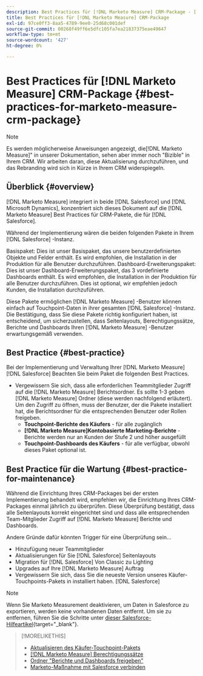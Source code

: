 ```yaml
---
description: Best Practices für [!DNL Marketo Measure] CRM-Package - [!DNL Marketo Measure] - Produktdokumentation
title: Best Practices für [!DNL Marketo Measure] CRM-Package
exl-id: 97ce0ff3-8aa5-4789-9ee0-25d68c001def
source-git-commit: 00268f49ff6e5dfc105fa7ea21837375eae49647
workflow-type: tm+mt
source-wordcount: '427'
ht-degree: 0%

---
```


# Best Practices für [!DNL Marketo Measure] CRM-Package {#best-practices-for-marketo-measure-crm-package}

>[!NOTE]
>
>Es werden möglicherweise Anweisungen angezeigt, die[!DNL Marketo Measure]&quot; in unserer Dokumentation, sehen aber immer noch &quot;Bizible&quot; in Ihrem CRM. Wir arbeiten daran, diese Aktualisierung durchzuführen, und das Rebranding wird sich in Kürze in Ihrem CRM widerspiegeln.

## Überblick {#overview}

[!DNL Marketo Measure] integriert in beide [!DNL Salesforce] und [!DNL Microsoft Dynamics], konzentriert sich dieses Dokument auf die [!DNL Marketo Measure] Best Practices für CRM-Pakete, die für [!DNL Salesforce].

Während der Implementierung wären die beiden folgenden Pakete in Ihrem [!DNL Salesforce] -Instanz.

Basispaket: Dies ist unser Basispaket, das unsere benutzerdefinierten Objekte und Felder enthält. Es wird empfohlen, die Installation in der Produktion für alle Benutzer durchzuführen.
Dashboard-Erweiterungspaket: Dies ist unser Dashboard-Erweiterungspaket, das 3 vordefinierte Dashboards enthält. Es wird empfohlen, die Installation in der Produktion für alle Benutzer durchzuführen. Dies ist optional, wir empfehlen jedoch Kunden, die Installation durchzuführen.

Diese Pakete ermöglichen [!DNL Marketo Measure] -Benutzer können einfach auf Touchpoint-Daten in ihrer gesamten [!DNL Salesforce] -Instanz. Die Bestätigung, dass Sie diese Pakete richtig konfiguriert haben, ist entscheidend, um sicherzustellen, dass Seitenlayouts, Berechtigungssätze, Berichte und Dashboards Ihren [!DNL Marketo Measure] -Benutzer erwartungsgemäß verwenden.

## Best Practice {#best-practice}

Bei der Implementierung und Verwaltung Ihrer [!DNL Marketo Measure] [!DNL Salesforce] Beachten Sie beim Paket die folgenden Best Practices.

* Vergewissern Sie sich, dass alle erforderlichen Teammitglieder Zugriff auf die [!DNL Marketo Measure] Berichtsordner. Es sollte 1-3 geben [!DNL Marketo Measure] Ordner (diese werden nachfolgend erläutert). Um den Zugriff zu öffnen, muss der Benutzer, der die Pakete installiert hat, die Berichtsordner für die entsprechenden Benutzer oder Rollen freigeben.
   * **Touchpoint-Berichte des Käufers** - für alle zugänglich
   * **[!DNL Marketo Measure]Kontobasierte Marketing-Berichte** - Berichte werden nur an Kunden der Stufe 2 und höher ausgefüllt
   * **Touchpoint-Dashboards des Käufers** - für alle verfügbar, obwohl dieses Paket optional ist.

## Best Practice für die Wartung {#best-practice-for-maintenance}

Während die Einrichtung Ihres CRM-Packages bei der ersten Implementierung behandelt wird, empfehlen wir, die Einrichtung Ihres CRM-Packages einmal jährlich zu überprüfen. Diese Überprüfung bestätigt, dass alle Seitenlayouts korrekt eingerichtet sind und dass alle entsprechenden Team-Mitglieder Zugriff auf [!DNL Marketo Measure] Berichte und Dashboards.

Andere Gründe dafür könnten Trigger für eine Überprüfung sein...

* Hinzufügung neuer Teammitglieder
* Aktualisierungen für Sie [!DNL Salesforce] Seitenlayouts
* Migration für [!DNL Salesforce] Von Classic zu Lighting
* Upgrades auf Ihre [!DNL Marketo Measure] Auftrag
* Vergewissern Sie sich, dass Sie die neueste Version unseres Käufer-Touchpoints-Pakets in installiert haben. [!DNL Salesforce]

>[!NOTE]
>
>Wenn Sie Marketo Measurement deaktivieren, um Daten in Salesforce zu exportieren, werden keine vorhandenen Daten entfernt. Um sie zu entfernen, führen Sie die Schritte unter [dieser Salesforce-Hilfeartikel](https://help.salesforce.com/s/articleView?id=sf.c360_a_delete_data_stream_records.htm&amp;type=5){target=&quot;_blank&quot;}.

>[!MORELIKETHIS]
>
>* [Aktualisieren des Käufer-Touchpoint-Pakets](/help/configuration-and-setup/marketo-measure-and-salesforce/marketo-measure-salesforce-package-installation-and-set-up.md)
>* [[!DNL Marketo Measure] Berechtigungssätze](/help/configuration-and-setup/marketo-measure-and-salesforce/marketo-measure-permission-sets.md)
>* [Ordner &quot;Berichte und Dashboards freigeben&quot;](https://help.salesforce.com/articleView?id=analytics_share_folder.htm&amp;type=0)
>* [Marketo-Maßnahme mit Salesforce verbinden](/help/configuration-and-setup/marketo-measure-and-salesforce/connect-marketo-measure-to-salesforce.md)

